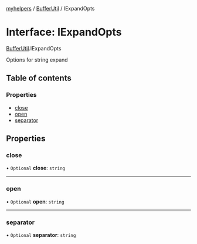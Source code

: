 [myhelpers](../README.md) / [BufferUtil](../modules/BufferUtil.md) / IExpandOpts

# Interface: IExpandOpts

[BufferUtil](../modules/BufferUtil.md).IExpandOpts

Options for string expand

## Table of contents

### Properties

- [close](BufferUtil.IExpandOpts.md#close)
- [open](BufferUtil.IExpandOpts.md#open)
- [separator](BufferUtil.IExpandOpts.md#separator)

## Properties

### close

• `Optional` **close**: `string`

___

### open

• `Optional` **open**: `string`

___

### separator

• `Optional` **separator**: `string`
